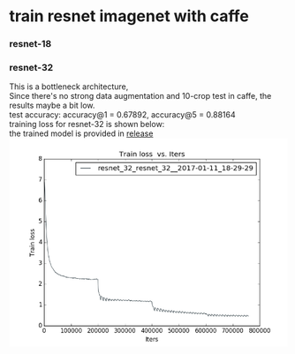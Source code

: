 # train resnet imagenet with caffe
### resnet-18
### resnet-32
This is a bottleneck architecture,  
Since there's no strong data augmentation and 10-crop test in caffe, the results maybe a bit low.  
test accuracy: accuracy@1 = 0.67892, accuracy@5 = 0.88164  
training loss for resnet-32 is shown below:  
the trained model is provided in [release](https://github.com/yihui-he/resnet-imagenet-caffe/releases/download/v1.0/resnet_32_iter_750000.caffemodel)
![a](resnet_32/loss.png)

